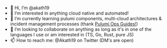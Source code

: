 - 👋 Hi, I’m @akath19
- 👀 I’m interested in anything cloud native and automated!
- 🌱 I’m currently learning pulumi components, multi-cloud architectures & incident management processes (thank [Pulumi Ops Guides!](https://www.pagerduty.com/ops-guides/))
- 💞️ I’m looking to collaborate on anything as long as it's in one of the languages I use or am interested in (TS, Go, Rust, pure JS)
- 📫 How to reach me: @Akath19 on Twitter (DM's are open)

<!---
akath19/akath19 is a ✨ special ✨ repository because its `README.md` (this file) appears on your GitHub profile.
You can click the Preview link to take a look at your changes.
--->
